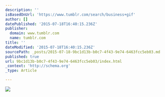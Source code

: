 ```yaml
---
description: ''
isBasedOnUrl: 'https://www.tumblr.com/search/business+gif'
author: []
datePublished: '2015-07-18T16:40:15.236Z'
publisher:
  domain: www.tumblr.com
  name: tumblr.com
title: ''
dateModified: '2015-07-18T16:40:15.236Z'
sourcePath: _posts/2015-07-18-9bc1d13b-b0c7-4f43-9e74-6463fcc5eb03.md
published: true
url: 9bc1d13b-b0c7-4f43-9e74-6463fcc5eb03/index.html
_context: 'http://schema.org'
_type: Article

---
```

![](https://33.media.tumblr.com/2fcabdb9a4dad2c55ea419872fae34e8/tumblr_n06ii7nuc41rnwo2vo1_500.gif)